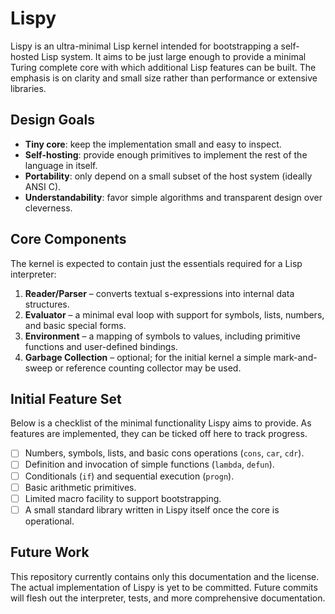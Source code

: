 # Lispy

Lispy is an ultra-minimal Lisp kernel intended for bootstrapping a self-hosted Lisp system. It aims to be just large enough to provide a minimal Turing complete core with which additional Lisp features can be built. The emphasis is on clarity and small size rather than performance or extensive libraries.

## Design Goals

- **Tiny core**: keep the implementation small and easy to inspect.
- **Self-hosting**: provide enough primitives to implement the rest of the language in itself.
- **Portability**: only depend on a small subset of the host system (ideally ANSI C).
- **Understandability**: favor simple algorithms and transparent design over cleverness.

## Core Components

The kernel is expected to contain just the essentials required for a Lisp interpreter:

1. **Reader/Parser** – converts textual s-expressions into internal data structures.
2. **Evaluator** – a minimal eval loop with support for symbols, lists, numbers, and basic special forms.
3. **Environment** – a mapping of symbols to values, including primitive functions and user-defined bindings.
4. **Garbage Collection** – optional; for the initial kernel a simple mark-and-sweep or reference counting collector may be used.

## Initial Feature Set

Below is a checklist of the minimal functionality Lispy aims to provide. As
features are implemented, they can be ticked off here to track progress.

- [ ] Numbers, symbols, lists, and basic cons operations (`cons`, `car`, `cdr`).
- [ ] Definition and invocation of simple functions (`lambda`, `defun`).
- [ ] Conditionals (`if`) and sequential execution (`progn`).
- [ ] Basic arithmetic primitives.
- [ ] Limited macro facility to support bootstrapping.
- [ ] A small standard library written in Lispy itself once the core is
  operational.

## Future Work

This repository currently contains only this documentation and the license. The actual implementation of Lispy is yet to be committed. Future commits will flesh out the interpreter, tests, and more comprehensive documentation.

